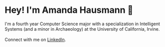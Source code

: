 # Hey! I'm Amanda Hausmann :white_heart:
I'm a fourth year Computer Science major with a specialization in Intelligent Systems (and a minor in Archaeology) at the University of California, Irvine.
<br>
<br>
Connect with me on [LinkedIn](https://www.linkedin.com/in/amandahaus).
